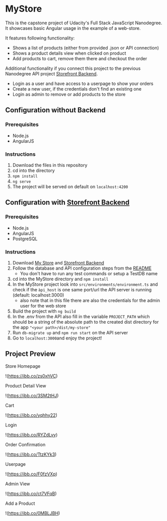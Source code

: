 # MyStore

This is the capstone project of Udacity's Full Stack JavaScript Nanodegree.
It showcases basic Angular usage in the example of a web-store. 

It features following functionality:

- Shows a list of products (either from provided .json or API connection)
- Shows a product details view when clicked on product
- Add products to cart, remove them there and checkout the order
  
Additional functionality if you connect this project to the previous Nanodegree API project [Storefront Backend](https://github.com/SteveOverSea/Storefront-Backend). 

- Login as a user and have access to a userpage to show your orders
- Create a new user, if the credentials don't find an existing one
- Login as admin to remove or add products to the store

## Configuration without Backend

### Prerequisites

- Node.js
- AngularJS

### Instructions

1. Download the files in this repository
2. cd into the directory
3. ```npm install```
4. ```ng serve```
5. The project will be served on default on ```localhost:4200```

## Configuration with [Storefront Backend](https://github.com/SteveOverSea/Storefront-Backend)

### Prerequisites

- Node.js
- AngularJS
- PostgreSQL

### Instructions

1. Download [My Store](https://github.com/SteveOverSea/MyStore) and [Storefront Backend](https://github.com/SteveOverSea/Storefront-Backend)
2. Follow the database and API configuration steps from the [README](https://github.com/SteveOverSea/Storefront-Backend/blob/master/README.md)
   - You don't have to run any test commands or setup a TestDB name
3. cd into the MyStore directory and ```npm install```
4. In the MyStore project look into ```src/environments/environment.ts``` and check if the ``àpi_host`` is one same port/url the API server is running (default: localhost:3000)
   - also note that in this file there are also the credentials for the admin user for the web store
5. Build the project with ```ng build```
6. In the .env from the API also fill in the variable ```PROJECT_PATH``` which should be a string of the absolute path to the created dist directory for the app ```"<your path>/dist/my-store"```
7. Run ```db-migrate up``` and ```npm run start``` on the API server
8. Go to ```localhost:3000```and enjoy the project!

## Project Preview

Store Homepage

!(https://ibb.co/zs0xhVC)

Product Detail View

!(https://ibb.co/3SM2tHJ)

Cart

!(https://ibb.co/yqhhy22)

Login

!(https://ibb.co/RYZdLvy)

Order Confirmation

!(https://ibb.co/TtzKYk3)

Userpage

!(https://ibb.co/F0fzVXp)

Admin View

!(https://ibb.co/ct7VFqB)

Add a Product

!(https://ibb.co/0MBLJBH)
  
